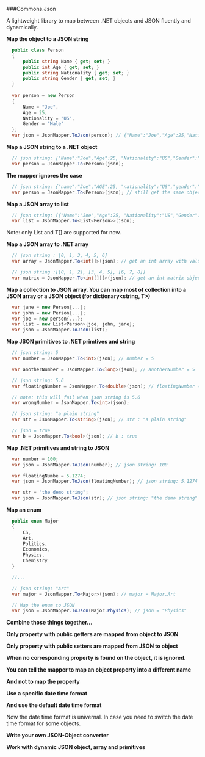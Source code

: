 ###Commons.Json

A lightweight library to map between .NET objects and JSON fluently and dynamically.

  __Map the object to a JSON string__

  ```csharp
    public class Person
    {
        public string Name { get; set; }
        public int Age { get; set; }
        public string Nationality { get; set; }
        public string Gender { get; set; }
    }
    
    var person = new Person
    {
        Name = "Joe",
        Age = 25,
        Nationality = "US",
        Gender = "Male"
    };
    var json = JsonMapper.ToJson(person); // {"Name":"Joe","Age":25,"Nationality":"US","Gender":"Male"}
  ```
  
  __Map a JSON string to a .NET object__

  ```csharp
    // json string: {"Name":"Joe","Age":25, "Nationality":"US","Gender":"Male"}
    var person = JsonMapper.To<Person>(json);
  ```

  __The mapper ignores the case__
  ```csharp
    // json string: {"name":"Joe","AGE":25, "nationality":"US","gender":"Male"}
    var person = JsonMapper.To<Person>(json); // still get the same object with the person object defined priviously
  ```

  __Map a JSON array to list__

  ```csharp
    // json string: [{"Name":"Joe","Age":25, "Nationality":"US","Gender":"Male"}, {"Name":"John", "Age":27, "Nationality":"FR", "Gender":"Male"}, {"Name":"Jane","Age":23, "Nationality":"EN","Gender":"Female"}]
    var list = JsonMapper.To<List<Person>>(json);
  ```

  Note: only List<T> and T[] are supported for now.

  __Map a JSON array to .NET array__

  ```csharp
    // json string : [0, 1, 3, 4, 5, 6]
    var array = JsonMapper.To<int[]>(json); // get an int array with value [0, 1, 2, 3, 4, 5, 6]

    // json string :[[0, 1, 2], [3, 4, 5], [6, 7, 8]]
    var matrix = JsonMapper.To<int[][]>(json); // get an int matrix object.
  ```

  __Map a collection to JSON array. You can map most of collection into a JSON array or a JSON object (for dictionary<string, T>)__

  ```csharp
    var jane = new Person{...};
    var john = new Person{...};
    var joe = new person{...};
    var list = new List<Person>{joe, john, jane};
    var json = JsonMapper.ToJson(list);
  ```

  __Map JSON primitives to .NET primtives and string__

  ```csharp
    // json string: 5
    var number = JsonMapper.To<int>(json); // number = 5

    var anotherNumber = JsonMapper.To<long>(json); // anotherNumber = 5

    // json string: 5.6
    var floatingNumber = JsonMapper.To<double>(json); // floatingNumber = 5.6

    // note: this will fail when json string is 5.6
    var wrongNumber = JsonMapper.To<int>(json);

    // json string: "a plain string"
    var str = JsonMapper.To<string>(json); // str : "a plain string"

    // json = true
    var b = JsonMapper.To<bool>(json); // b : true
  ```

  __Map .NET primitives and string to JSON__

  ```csharp
    var number = 100;
    var json = JsonMapper.ToJson(number); // json string: 100

    var floatingNumbe = 5.1274;
    var json = JsonMapper.ToJson(floatingNumber); // json string: 5.1274

    var str = "the demo string";
    var json = JsonMapper.ToJson(str); // json string: "the demo string"
  ```

  __Map an enum__

  ```csharp
	public enum Major
	{
		CS,
		Art,
		Politics,
		Economics,
		Physics,
		Chemistry
	}

    //...

    // json string: "Art"
    var major = JsonMapper.To<Major>(json); // major = Major.Art

    // Map the enum to JSON
    var json = JsonMapper.ToJson(Major.Physics); // json = "Physics"
  ```

  __Combine those things together...__

  __Only property with public getters are mapped from object to JSON__

  __Only property with public setters are mapped from JSON to object__

  __When no corresponding property is found on the object, it is ignored.__

  __You can tell the mapper to map an object property into a different name__ 

  __And not to map the property__

  __Use a specific date time format__

  __And use the default date time format__

  Now the date time format is univernal. In case you need to switch the date time format for some objects.

  __Write your own JSON-Object converter__

  __Work with dynamic JSON object, array and primitives__
